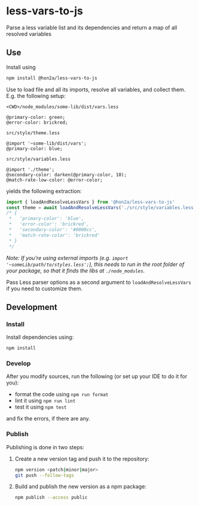 # less-vars-to-js

Parse a less variable list and its dependencies and return a map of all resolved variables

## Use

Install using

```sh
npm install @hon2a/less-vars-to-js
```

Use to load file and all its imports, resolve all variables, and collect them. E.g. the following
setup:

`<CWD>/node_modules/some-lib/dist/vars.less`
```less
@primary-color: green;
@error-color: brickred; 
```

`src/style/theme.less`
```less
@import '~some-lib/dist/vars';
@primary-color: blue;
```

`src/style/variables.less`
```less
@import './theme';
@secondary-color: darken(@primary-color, 10);
@match-rate-low-color: @error-color;
```

yields the following extraction:

```javascript
import { loadAndResolveLessVars } from '@hon2a/less-vars-to-js'
const theme = await loadAndResolveLessVars('./src/style/variables.less')
/* {
 *   'primary-color': 'blue',
 *   'error-color': 'brickred',
 *   'secondary-color': '#0000cc',
 *   'match-rate-color': 'brickred'
 * }
 */
```

_Note: If you're using external imports (e.g. `import '~someLib/path/to/styles.less';`), this
needs to run in the root folder of your package, so that it finds the libs at `./node_modules`._

Pass Less parser options as a second argument to `loadAndResolveLessVars` if you need to customize them.

## Development

### Install

Install dependencies using:

```sh
npm install
```

### Develop

After you modify sources, run the following (or set up your IDE to do it for you):

- format the code using `npm run format`
- lint it using `npm run lint`
- test it using `npm test`

and fix the errors, if there are any.

### Publish

Publishing is done in two steps:

1. Create a new version tag and push it to the repository:
    ```sh
    npm version <patch|minor|major>
    git push --follow-tags
    ```
1. Build and publish the new version as a npm package:
    ```sh
    npm publish --access public
    ``` 
